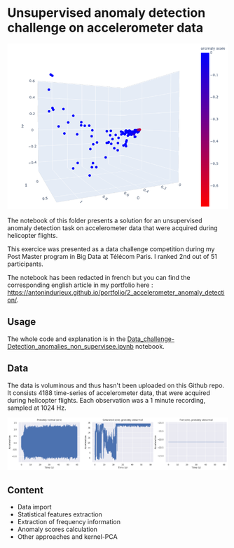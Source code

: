 # Unsupervised anomaly detection challenge on accelerometer data 

![](assets/readme_cover.png)

The notebook of this folder presents a solution for an unsupervised anomaly detection task on accelerometer data that were acquired during helicopter flights.

This exercice was presented as a data challenge competition during my Post Master program in Big Data at Télécom Paris. I ranked 2nd out of 51 participants.

The notebook has been redacted in french but you can find the corresponding english article in my portfolio here : https://antonindurieux.github.io/portfolio/2_accelerometer_anomaly_detection/.

## Usage

The whole code and explanation is in the [Data_challenge-Detection_anomalies_non_supervisee.ipynb](https://github.com/antonindurieux/data_challenge-unsupervised_anomaly_detection/blob/master/Data_challenge-Detection_anomalies_non_supervisee.ipynb) notebook.

## Data

The data is voluminous and thus hasn't been uploaded on this Github repo.  
It consists 4188 time-series of accelerometer data, that were acquired during helicopter flights. Each observation was a 1 minute recording, sampled at 1024 Hz.

![](assets/anomaly_detection_img1.png)

## Content
- Data import
- Statistical features extraction
- Extraction of frequency information
- Anomaly scores calculation
- Other approaches and kernel-PCA
